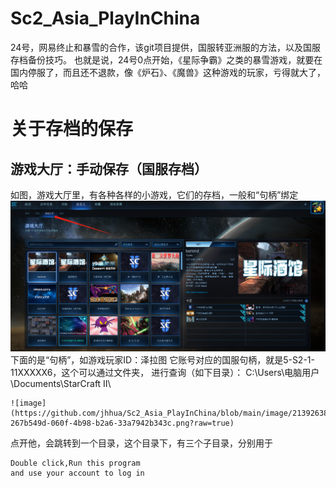 # Sc2_Asia_PlayInChina
24号，网易终止和暴雪的合作，该git项目提供，国服转亚洲服的方法，以及国服存档备份技巧。
也就是说，24号0点开始，《星际争霸》之类的暴雪游戏，就要在国内停服了，而且还不退款，像《炉石》、《魔兽》这种游戏的玩家，亏得就大了，哈哈



# 关于存档的保存
## 游戏大厅：手动保存（国服存档）
如图，游戏大厅里，有各种各样的小游戏，它们的存档，一般和“句柄”绑定
![image](https://github.com/jhhua/Sc2_Asia_PlayInChina/blob/main/image/213925782-8f9ae737-50df-405e-ac0d-f90bc255b442.png?raw=true)
下面的是“句柄”，如游戏玩家ID：泽拉图
它账号对应的国服句柄，就是5-S2-1-11XXXXX6，这个可以通过文件夹， 进行查询（如下目录）：
C:\Users\电脑用户\Documents\StarCraft II\
 ```
![image](https://github.com/jhhua/Sc2_Asia_PlayInChina/blob/main/image/213926386-267b549d-060f-4b98-b2a6-33a7942b343c.png?raw=true)
 ```
点开他，会跳转到一个目录，这个目录下，有三个子目录，分别用于

 ```
Double click,Run this program
and use your account to log in
 ```
